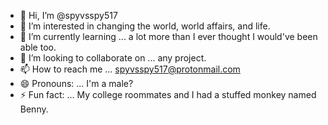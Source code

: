 - 👋 Hi, I’m @spyvsspy517
- 👀 I’m interested in changing the world, world affairs, and life.
- 🌱 I’m currently learning ... a lot more than I ever thought I would've been able too.
- 💞️ I’m looking to collaborate on ... any project.
- 📫 How to reach me ... spyvsspy517@protonmail.com
- 😄 Pronouns: ... I'm a male?
- ⚡ Fun fact: ... My college roommates and I had a stuffed monkey named Benny.  

<!---
spyvsspy517/spyvsspy517 is a ✨ special ✨ repository because its `README.md` (this file) appears on your GitHub profile.
You can click the Preview link to take a look at your changes.
--->
